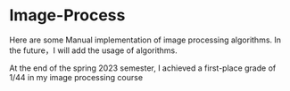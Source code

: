 # Image-Process
Here are some Manual implementation of image processing algorithms.
In the future，I will add the usage of algorithms.

At the end of the spring 2023 semester, I achieved a first-place grade of 1/44 in my image processing course
